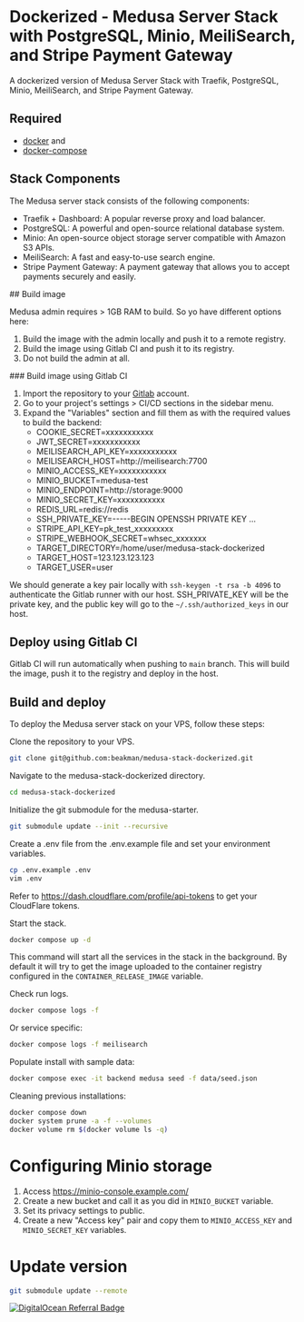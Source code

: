 # Dockerized - Medusa Server Stack with PostgreSQL, Minio, MeiliSearch, and Stripe Payment Gateway

A dockerized version of Medusa Server Stack with Traefik, PostgreSQL, Minio, MeiliSearch, and Stripe Payment Gateway.

## Required

- [docker](http://docs.docker.com/compose/install/#install-docker) and
- [docker-compose](http://docs.docker.com/compose/install/#install-compose)

## Stack Components

The Medusa server stack consists of the following components:

- Traefik + Dashboard: A popular reverse proxy and load balancer.
- PostgreSQL: A powerful and open-source relational database system.
- Minio: An open-source object storage server compatible with Amazon S3 APIs.
- MeiliSearch: A fast and easy-to-use search engine.
- Stripe Payment Gateway: A payment gateway that allows you to accept payments securely and easily.

## Build image

Medusa admin requires > 1GB RAM to build. So yo have different options here:

1. Build the image with the admin locally and push it to a remote registry.
2. Build the image using Gitlab CI and push it to its registry.
3. Do not build the admin at all.

### Build image using Gitlab CI

1. Import the repository to your [Gitlab](https://gitlab.com) account.
2. Go to your project's settings > CI/CD sections in the sidebar menu.
3. Expand the "Variables" section and fill them as with the required values to build the backend:
   - COOKIE_SECRET=xxxxxxxxxxx
   - JWT_SECRET=xxxxxxxxxxx
   - MEILISEARCH_API_KEY=xxxxxxxxxxx
   - MEILISEARCH_HOST=http://meilisearch:7700
   - MINIO_ACCESS_KEY=xxxxxxxxxxx
   - MINIO_BUCKET=medusa-test
   - MINIO_ENDPOINT=http://storage:9000
   - MINIO_SECRET_KEY=xxxxxxxxxxx
   - REDIS_URL=redis://redis
   - SSH_PRIVATE_KEY=-----BEGIN OPENSSH PRIVATE KEY ...
   - STRIPE_API_KEY=pk_test_xxxxxxxxx
   - STRIPE_WEBHOOK_SECRET=whsec_xxxxxxx
   - TARGET_DIRECTORY=/home/user/medusa-stack-dockerized
   - TARGET_HOST=123.123.123.123
   - TARGET_USER=user

We should generate a key pair locally with `ssh-keygen -t rsa -b 4096` to authenticate the Gitlab runner with our host. SSH_PRIVATE_KEY will be the private key, and the public key will go to the `~/.ssh/authorized_keys` in our host.

## Deploy using Gitlab CI

Gitlab CI will run automatically when pushing to `main` branch. This will build the image, push it to the registry and deploy in the host.

## Build and deploy

To deploy the Medusa server stack on your VPS, follow these steps:

Clone the repository to your VPS.

```bash
git clone git@github.com:beakman/medusa-stack-dockerized.git
```

Navigate to the medusa-stack-dockerized directory.

```bash
cd medusa-stack-dockerized
```

Initialize the git submodule for the medusa-starter.

```bash
git submodule update --init --recursive
```

Create a .env file from the .env.example file and set your environment variables.

```bash
cp .env.example .env
vim .env
```

Refer to https://dash.cloudflare.com/profile/api-tokens to get your CloudFlare tokens.

Start the stack.

```bash
docker compose up -d
```

This command will start all the services in the stack in the background. By default it will try to get the image uploaded to the container registry configured in the `CONTAINER_RELEASE_IMAGE` variable.

Check run logs.

```bash
docker compose logs -f
```

Or service specific:

```bash
docker compose logs -f meilisearch
```

Populate install with sample data:

```bash
docker compose exec -it backend medusa seed -f data/seed.json
```

Cleaning previous installations:

```bash
docker compose down
docker system prune -a -f --volumes
docker volume rm $(docker volume ls -q)
```

# Configuring Minio storage

1. Access https://minio-console.example.com/
2. Create a new bucket and call it as you did in `MINIO_BUCKET` variable.
3. Set its privacy settings to public.
4. Create a new "Access key" pair and copy them to `MINIO_ACCESS_KEY` and `MINIO_SECRET_KEY` variables.

# Update version

```bash
git submodule update --remote
```

[![DigitalOcean Referral Badge](https://web-platforms.sfo2.digitaloceanspaces.com/WWW/Badge%203.svg)](https://www.digitalocean.com/?refcode=78ed3831d01e&utm_campaign=Referral_Invite&utm_medium=Referral_Program&utm_source=badge)
